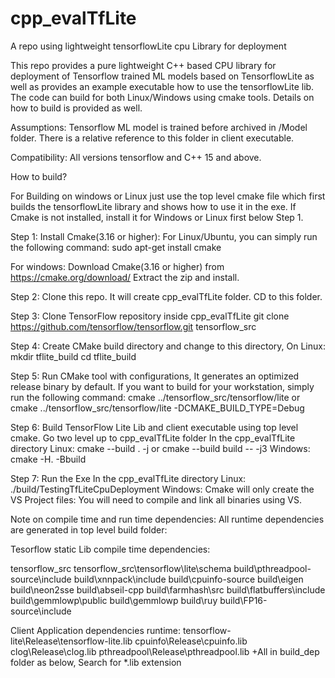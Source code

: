 # cpp_evalTfLite
A repo using lightweight tensorflowLite cpu Library for deployment

This repo provides a pure lightweight C++ based CPU library for deployment of Tensorflow trained ML models based on TensorflowLite as well as provides an example executable how to use the tensorflowLite lib. The code can build for both Linux/Windows using cmake tools. Details on how to build is provided as well. 

Assumptions:
Tensorflow ML model is trained before archived in /Model folder. There is a relative reference to this folder in client executable.

Compatibility: All versions tensorflow and C++ 15 and above.

How to build?

For Building on windows or Linux just use the top level cmake file which first builds the tensorflowLite library and shows how to use it in the exe.
If Cmake is not installed, install it for Windows or Linux first below Step 1.  

Step 1: Install Cmake(3.16 or higher): For Linux/Ubuntu, you can simply run the following command: 
sudo apt-get install cmake

For windows: Download Cmake(3.16 or higher) from https://cmake.org/download/
Extract the zip and install.

Step 2: Clone this repo. It will create cpp_evalTfLite folder. CD to this folder.

Step 3: Clone TensorFlow repository inside cpp_evalTfLite
git clone https://github.com/tensorflow/tensorflow.git tensorflow_src

Step 4: Create CMake build directory and change to this directory, On Linux:
mkdir tflite_build
cd tflite_build

Step 5: Run CMake tool with configurations, It generates an optimized release binary by default. If you want to build for your workstation, simply run the following command:
cmake ../tensorflow_src/tensorflow/lite or cmake ../tensorflow_src/tensorflow/lite -DCMAKE_BUILD_TYPE=Debug 

Step 6: Build TensorFlow Lite Lib and client executable using top level cmake. Go two level up to cpp_evalTfLite folder 
In the cpp_evalTfLite directory
Linux: cmake --build . -j or cmake --build build -- -j3
Windows: cmake -H. -Bbuild

Step 7: Run the Exe 
In the cpp_evalTfLite directory
Linux: ./build/TestingTfLiteCpuDeployment
Windows: Cmake will only create the VS Project files: You will need to compile and link all binaries using VS.

Note on compile time and run time dependencies: All runtime dependencies are generated in top level build folder:

Tesorflow static Lib compile time dependencies:

tensorflow_src
tensorflow_src\tensorflow\lite\schema
build\pthreadpool-source\include
build\xnnpack\include
build\cpuinfo-source
build\eigen
build\neon2sse
build\abseil-cpp
build\farmhash\src
build\flatbuffers\include
build\gemmlowp\public
build\gemmlowp
build\ruy
build\FP16-source\include


Client Application dependencies runtime:
tensorflow-lite\Release\tensorflow-lite.lib
cpuinfo\Release\cpuinfo.lib
clog\Release\clog.lib
pthreadpool\Release\pthreadpool.lib
+All in build\_dep folder as below, Search for *.lib extension
